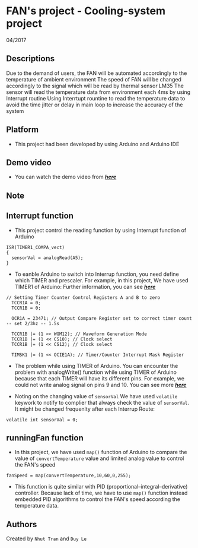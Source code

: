 # FAN's project - Cooling-system project
  04/2017

Descriptions
----------
 Due to the demand of users, the FAN will be automated accordingly to the temperature of ambient environment
 The speed of FAN will be changed accordingly to the signal which will be read by thermal sensor LM35
 The sensor will read the temperature data from environment each 4ms by using Interrupt routine 
 Using Interrtupt rountine to read the temperature data to avoid the time jitter or delay in main loop to increase the accuracy of the system

Platform
--------
* This project had been developed by using Arduino and Arduino IDE 

Demo video
----------
* You can watch the demo video from ***[here](https://www.youtube.com/watch?v=10znzdELKZs)***

Note
----
## Interrupt function
* This project control the reading function by using Interrupt function of Arduino 
```
ISR(TIMER1_COMPA_vect) 
{  
  sensorVal = analogRead(A5);
}
```

* To eanble Arduino to switch into Interrup function, you need define which TIMER and prescaler. For example, in this project, We have used TIMER1 of Arduino: 
Further information, you can see ***[here](http://www.instructables.com/id/Arduino-Timer-Interrupts/)***
```
// Setting Timer Counter Control Registers A and B to zero
  TCCR1A = 0;
  TCCR1B = 0;

  OCR1A = 23471; // Output Compare Register set to correct timer count  -- set 2/3hz -- 1.5s 

  TCCR1B |= (1 << WGM12); // Waveform Generation Mode
  TCCR1B |= (1 << CS10); // Clock select
  TCCR1B |= (1 << CS12); // Clock select

  TIMSK1 |= (1 << OCIE1A); // Timer/Counter Interrupt Mask Register
```

* The problem while using TIMER of Arduino.
You can encounter the problem with analogWrite() function while using TIMER of Arduino because that each TIMER will have its different pins.
For example, we could not write analog signal on pins 9 and 10. You can see more ***[here](https://arduino-info.wikispaces.com/Timers-Arduino)***

* Noting on the changing value of `sensorVal`
We have used `volatile` keywork to notify to complier that always check the value of `sensorVal`. It might be changed frequenlty after each Interrup Route:
```
volatile int sensorVal = 0;
```  

## runningFan function
* In this project, we have used `map()` function of Arduino to compare the value of `convertTemperature` value and limited analog value to control the FAN's speed
```
fanSpeed = map(convertTemperature,10,60,0,255);
```

* This function is quite similar with PID (proportional–integral–derivative) controller. Because lack of time, we have to use `map()` function instead embedded PID algorithms to control the FAN's speed according the temperature data. 

Authors
-------
Created by `Nhut Tran` and `Duy Le` 